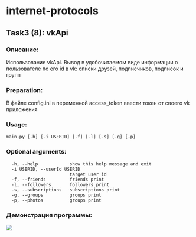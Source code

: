 # internet-protocols
## Task3 (8): vkApi

### Описание:
Использование vkApi. Вывод в удобочитаемом виде информации о пользователе по его id в vk:
списки друзей, подписчиков, подписок и групп

### Preparation:
В файле config.ini в переменной access_token ввести токен от своего vk приложения

### Usage:
```
main.py [-h] [-i USERID] [-f] [-l] [-s] [-g] [-p]
```

### Optional arguments:
```
  -h, --help            show this help message and exit
  -i USERID, --userId USERID
                        target user id
  -f, --friends         friends print
  -l, --followers       followers print
  -s, --subscriptions   subscriptions print
  -g, --groups          groups print
  -p, --photos          groups print
```

### Демонстрация программы:
![](https://media.giphy.com/media/v1.Y2lkPTc5MGI3NjExNzhmMjk0M2E1MWIzMmY0YzVmM2M5YmM2NzNjMDA1NmZmNGVkYmMwYiZlcD12MV9pbnRlcm5hbF9naWZzX2dpZklkJmN0PWc/ha6Eke1yUxzcIaERhI/giphy.gif)